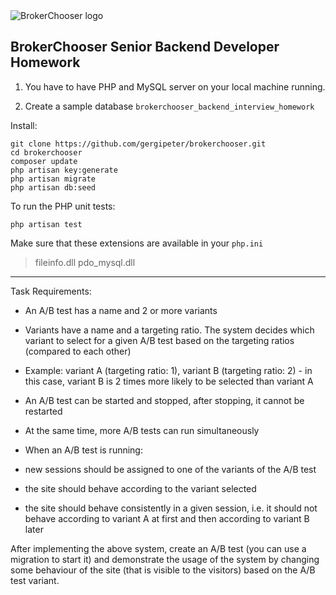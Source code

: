
<img  src="https://brokerchooser.com/images/brokerchooser-og-image.jpg"  alt="BrokerChooser logo">

  

## BrokerChooser Senior Backend Developer Homework

1) You have to have PHP and MySQL server on your local machine running.

2) Create a sample database `brokerchooser_backend_interview_homework`

Install:

    git clone https://github.com/gergipeter/brokerchooser.git
    cd brokerchooser
    composer update
    php artisan key:generate
    php artisan migrate
    php artisan db:seed
    
To run the PHP unit tests:

    php artisan test

Make sure that these extensions are available in your `php.ini`

>  fileinfo.dll
>  pdo_mysql.dll


***
Task Requirements:

- An A/B test has a name and 2 or more variants

- Variants have a name and a targeting ratio. The system decides which variant to select for a given A/B test based on the targeting ratios (compared to each other)

- Example: variant A (targeting ratio: 1), variant B (targeting ratio: 2) - in this case, variant B is 2 times more likely to be selected than variant A

- An A/B test can be started and stopped, after stopping, it cannot be restarted

- At the same time, more A/B tests can run simultaneously

- When an A/B test is running:

- new sessions should be assigned to one of the variants of the A/B test

- the site should behave according to the variant selected

- the site should behave consistently in a given session, i.e. it should not behave according to variant A at first and then according to variant B later

  

After implementing the above system, create an A/B test (you can use a migration to start it) and demonstrate the usage of the system by changing some behaviour of the site (that is visible to the visitors) based on the A/B test variant.
